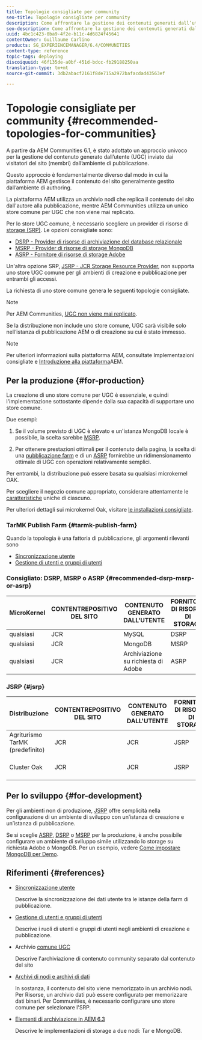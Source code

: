 ```yaml
---
title: Topologie consigliate per community
seo-title: Topologie consigliate per community
description: Come affrontare la gestione dei contenuti generati dall’utente (UGC)
seo-description: Come affrontare la gestione dei contenuti generati dall’utente (UGC)
uuid: 4bc1c423-0ba9-4f2e-b11c-4d6824f45641
contentOwner: Guillaume Carlino
products: SG_EXPERIENCEMANAGER/6.4/COMMUNITIES
content-type: reference
topic-tags: deploying
discoiquuid: 46f135de-a0bf-451d-bdcc-fb29188250aa
translation-type: tm+mt
source-git-commit: 3db2abacf2161f8de715a2972bafacdad43563ef

---
```



# Topologie consigliate per community {#recommended-topologies-for-communities}

A partire da AEM Communities 6.1, è stato adottato un approccio univoco per la gestione del contenuto generato dall’utente (UGC) inviato dai visitatori del sito (membri) dall’ambiente di pubblicazione.

Questo approccio è fondamentalmente diverso dal modo in cui la piattaforma AEM gestisce il contenuto del sito generalmente gestito dall’ambiente di authoring.

La piattaforma AEM utilizza un archivio nodi che replica il contenuto del sito dall&#39;autore alla pubblicazione, mentre AEM Communities utilizza un unico store comune per UGC che non viene mai replicato.

Per lo store UGC comune, è necessario scegliere un provider di risorse di [storage (SRP)](working-with-srp.md). Le opzioni consigliate sono:

* [DSRP - Provider di risorse di archiviazione del database relazionale](dsrp.md)
* [MSRP - Provider di risorse di storage MongoDB](msrp.md)
* [ASRP - Fornitore di risorse di storage Adobe](asrp.md)

Un&#39;altra opzione SRP, [JSRP - JCR Storage Resource Provider](jsrp.md), non supporta uno store UGC comune per gli ambienti di creazione e pubblicazione per entrambi gli accessi.

La richiesta di uno store comune genera le seguenti topologie consigliate.

>[!NOTE]
>
>Per AEM Communities, [UGC non viene mai replicato](working-with-srp.md#ugc-never-replicated).
>
>Se la distribuzione non include uno store [](working-with-srp.md)comune, UGC sarà visibile solo nell’istanza di pubblicazione AEM o di creazione su cui è stato immesso.

>[!NOTE]
>
>Per ulteriori informazioni sulla piattaforma AEM, consultate Implementazioni [](../../help/sites-deploying/recommended-deploys.md) consigliate e [Introduzione alla piattaforma](../../help/sites-deploying/data-store-config.md)AEM.

## Per la produzione {#for-production}

La creazione di uno store comune per UGC è essenziale, e quindi l&#39;implementazione sottostante dipende dalla sua capacità di supportare uno store comune.

Due esempi:

1) Se il volume previsto di UGC è elevato e un&#39;istanza MongoDB locale è possibile, la scelta sarebbe [MSRP](msrp.md).

2) Per ottenere prestazioni ottimali per il contenuto della pagina, la scelta di una [pubblicazione farm](../../help/sites-deploying/recommended-deploys.md#tarmk-farm) e di un [ASRP](asrp.md) fornirebbe un ridimensionamento ottimale di UGC con operazioni relativamente semplici.

Per entrambi, la distribuzione può essere basata su qualsiasi microkernel OAK.

Per scegliere il negozio comune appropriato, considerare attentamente le [caratteristiche](working-with-srp.md#characteristics-of-srp-options) uniche di ciascuno.

Per ulteriori dettagli sui microkernel Oak, visitare [le installazioni consigliate](../../help/sites-deploying/recommended-deploys.md).

### TarMK Publish Farm {#tarmk-publish-farm}

Quando la topologia è una fattoria di pubblicazione, gli argomenti rilevanti sono

* [Sincronizzazione utente](sync.md)
* [Gestione di utenti e gruppi di utenti](users.md)

### Consigliato: DSRP, MSRP o ASRP {#recommended-dsrp-msrp-or-asrp}

| MicroKernel | CONTENTREPOSITIVO DEL SITO | CONTENUTO GENERATO DALL&#39;UTENTE | FORNITORE DI RISORSE DI STORAGE | STORE COMUNE |
|-------------|------------------------|----------------------------------|---------------------------|---------------|
| qualsiasi | JCR | MySQL | DSRP | Sì |
| qualsiasi | JCR | MongoDB | MSRP | Sì |
| qualsiasi | JCR | Archiviazione su richiesta di Adobe | ASRP | Sì |

### JSRP {#jsrp}


| Distribuzione | CONTENTREPOSITIVO DEL SITO | CONTENUTO GENERATO DALL&#39;UTENTE | FORNITORE DI RISORSE DI STORAGE | STORE COMUNE |
|----------------------|------------------------|----------------------------------|---------------------------|---------------------------------|
| Agriturismo TarMK (predefinito) | JCR | JCR | JSRP | No |
| Cluster Oak | JCR | JCR | JSRP | Sì solo per ambiente di pubblicazione |

## Per lo sviluppo {#for-development}

Per gli ambienti non di produzione, [JSRP](jsrp.md) offre semplicità nella configurazione di un ambiente di sviluppo con un’istanza di creazione e un’istanza di pubblicazione.

Se si sceglie [ASRP](asrp.md), [DSRP](dsrp.md) o [MSRP](msrp.md) per la produzione, è anche possibile configurare un ambiente di sviluppo simile utilizzando lo storage su richiesta Adobe o MongoDB. Per un esempio, vedere [Come impostare MongoDB per Demo](demo-mongo.md).

## Riferimenti {#references}

* [Sincronizzazione utente](sync.md)

   Descrive la sincronizzazione dei dati utente tra le istanze della farm di pubblicazione.

* [Gestione di utenti e gruppi di utenti](users.md)

   Descrive i ruoli di utenti e gruppi di utenti negli ambienti di creazione e pubblicazione.

* Archivio [comune UGC](working-with-srp.md)

   Descrive l&#39;archiviazione di contenuto community separato dal contenuto del sito

* [Archivi di nodi e archivi di dati](../../help/sites-deploying/data-store-config.md)

   In sostanza, il contenuto del sito viene memorizzato in un archivio nodi. Per Risorse, un archivio dati può essere configurato per memorizzare dati binari. Per Communities, è necessario configurare uno store comune per selezionare l&#39;SRP.

* [Elementi di archiviazione in AEM 6.3](../../help/sites-deploying/storage-elements-in-aem-6.md)

   Descrive le implementazioni di storage a due nodi: Tar e MongoDB.
